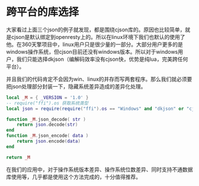 # 跨平台的库选择

大家看过上面三个json的例子就发现，都是围绕cjson库的。原因也比较简单，就是cjson是默认绑定到openresty上的。所以在linux环境下我们也默认的使用了他。在360天擎项目中，linux用户只是很少量的一部分。大部分用户更多的是windows操作系统，但cjson目前还没有windows版本。所以对于windows用户，我们只能选择dkjson（编解码效率没有cjson快，优势是纯lua，完美跨任何平台）。

并且我们的代码肯定不会因为win、linux的并存而写两套程序。那么我们就必须要把json处理部分封装一下，隐藏系统差异造成的差异化处理。

```lua
local _M = { _VERSION = '1.0' }
-- require("ffi").os 获取系统类型
local json = require(require("ffi").os == "Windows" and "dkjson" or "cjson")

function _M.json_decode( str )
    return json.decode(str)
end
function _M.json_encode( data )
    return json.encode(data)
end

return _M

```

在我们的应用中，对于操作系统版本差异、操作系统位数差异、同时支持不通数据库使用等，几乎都是使用这个方法完成的，十分值得推荐。

